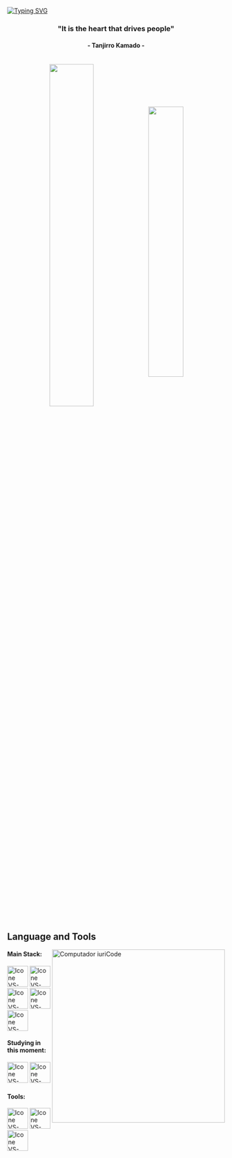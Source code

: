 [![Typing SVG](https://readme-typing-svg.herokuapp.com?font=Fira+Code&pause=1000&color=9C3990&center=true&random=false&width=950&lines=Hi.+My+name+is+Jack+Ortiz;Welcome+to+my+GitHub+profile!;I+am+an+engineering+intern+in+software+development+and+management)](https://git.io/typing-svg)

<h3 align="center">"It is the heart that drives people"</h3>
<h4 align="center">- Tanjirro Kamado -</h4>

<br>

<div align="center" style="margin-bottom:200px">
 <img width=45% align="center" src="https://github-readme-stats.vercel.app/api?username=JackOrtizS&theme=radical&show_icons=true" />
 <img width=40% align="center" src="https://github-readme-stats.vercel.app/api/top-langs/?username=JackOrtizS&layout=compact&theme=radical" />
</div>


<br>

## Language and Tools

<img src="https://raw.githubusercontent.com/MicaelliMedeiros/micaellimedeiros/master/image/computer-illustration.png" min-width="400px" max-width="400px" width="400px" align="right" alt="Computador iuriCode">

#### Main Stack:
   [<img height="48px" width="48px" alt="Icone VS-Code" src="https://skillicons.dev/icons?i=html"/>](https://developer.mozilla.org/en-US/docs/Web/HTML)
  [<img height="48px" width="48px" alt="Icone VS-Code" src="https://skillicons.dev/icons?i=css"/>](https://developer.mozilla.org/en-US/docs/Web/CSS)
  [<img height="48px" width="48px" alt="Icone VS-Code" src="https://skillicons.dev/icons?i=js"/>](https://developer.mozilla.org/en-US/docs/Web/JavaScript)
  [<img height="48px" width="48px" alt="Icone VS-Code" src="https://skillicons.dev/icons?i=nodejs"/>](https://nodejs.org/en)
  [<img height="48px" width="48px" alt="Icone VS-Code" src="https://skillicons.dev/icons?i=java"/>](https://www.java.com/es/)

  



 
  


#### Studying in this moment:
  [<img height="48px" width="48px" alt="Icone VS-Code" src="https://svgl.vercel.app/library/csharp.svg"/>](https://dotnet.microsoft.com/es-es/languages/csharp)
  [<img height="48px" width="48px" alt="Icone VS-Code" src="https://svgl.vercel.app/library/sql-server.svg"/>](https://www.microsoft.com/en-us/sql-server/)
 
#### Tools:

  [<img height="48px" width="48px" alt="Icone VS-Code" src="https://skillicons.dev/icons?i=vscode"/>](https://code.visualstudio.com/)
  [<img height="48px" width="48px" alt="Icone VS-Code" src="https://skillicons.dev/icons?i=github"/>](https://github.com/)
  [<img height="48px" width="48px" alt="Icone VS-Code" src="https://skillicons.dev/icons?i=git"/>](https://git-scm.com/)

<br>



